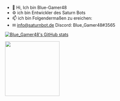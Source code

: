 - 👋 Hi, Ich bin Blue-Gamer48
- ⚙ ich bin Entwickler des Saturn Bots
- 📫 ich bin Folgendermaßen zu ereichen:
- ✉ info@saturnbot.de
Discord: Blue_Gamer48#3565



[![Blue_Gamer48's GitHub stats](https://github-readme-stats.vercel.app/api?username=Niitsuj&count_private=true)](https://github.com/anuraghazra/github-readme-stats)

<img height="180em" src="https://github-readme-stats.vercel.app/api/top-langs/?username=Niitsuj&show_icons=true&hide_border=true&layout=compact&langs_count=8"/>  
